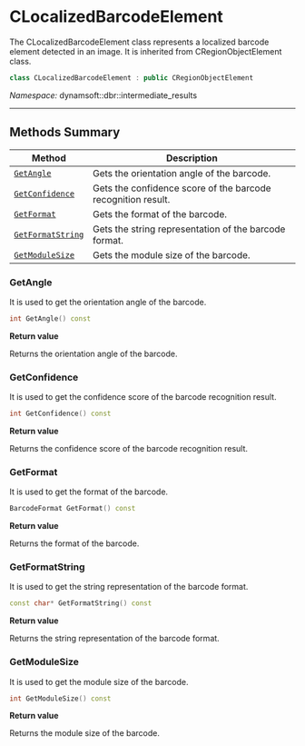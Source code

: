 # CLocalizedBarcodeElement

The CLocalizedBarcodeElement class represents a localized barcode element detected in an image. It is inherited from CRegionObjectElement class.

```cpp
class CLocalizedBarcodeElement : public CRegionObjectElement
```

*Namespace:* dynamsoft::dbr::intermediate_results

---

## Methods Summary

| Method | Description |
|--------|-------------|
| [`GetAngle`](#getangle) | Gets the orientation angle of the barcode. |
| [`GetConfidence`](#getconfidence) | Gets the confidence score of the barcode recognition result. |
| [`GetFormat`](#getformat) | Gets the format of the barcode. |
| [`GetFormatString`](#getformatstring) | Gets the string representation of the barcode format. |
| [`GetModuleSize`](#getmodulesize) | Gets the module size of the barcode. |

### GetAngle

It is used to get the orientation angle of the barcode.

```cpp
int GetAngle() const
```

**Return value**

Returns the orientation angle of the barcode.

### GetConfidence

It is used to get the confidence score of the barcode recognition result.

```cpp
int GetConfidence() const
```

**Return value**

Returns the confidence score of the barcode recognition result.

### GetFormat

It is used to get the format of the barcode.

```cpp
BarcodeFormat GetFormat() const
```

**Return value**

Returns the format of the barcode.

### GetFormatString

It is used to get the string representation of the barcode format.

```cpp
const char* GetFormatString() const
```

**Return value**

Returns the string representation of the barcode format.

### GetModuleSize

It is used to get the module size of the barcode.

```cpp
int GetModuleSize() const
```

**Return value**

Returns the module size of the barcode.
